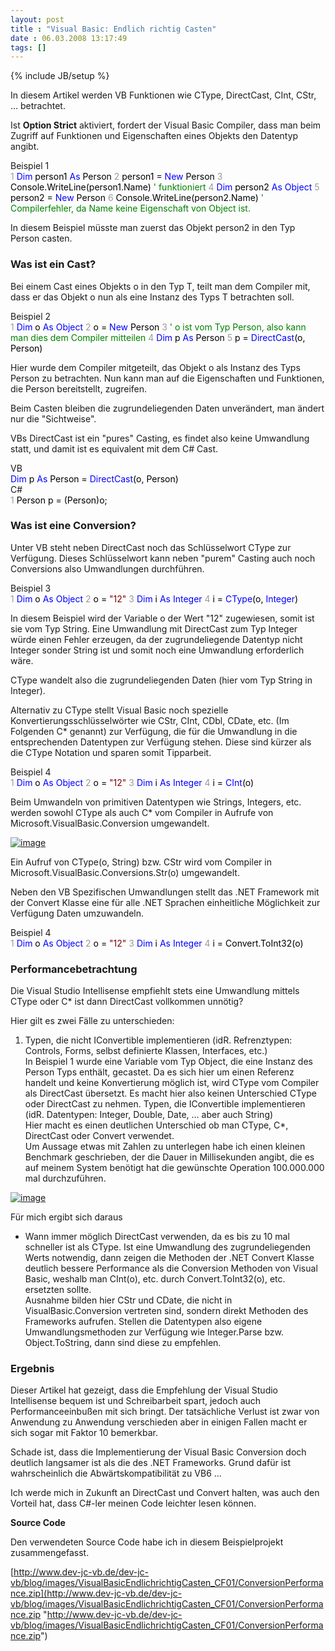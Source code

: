 ```yaml
---
layout: post
title : "Visual Basic: Endlich richtig Casten"
date : 06.03.2008 13:17:49
tags: []
---
```

{% include JB/setup %}

In diesem Artikel werden VB Funktionen wie CType, DirectCast, CInt, CStr, ... betrachtet.

Ist **Option Strict** aktiviert, fordert der Visual Basic Compiler, dass man beim Zugriff auf Funktionen und Eigenschaften eines Objekts den Datentyp angibt.
 <div style="padding-right: 0px; padding-left: 0px; float: none; padding-bottom: 0px; margin: 0px; padding-top: 0px; display: inline" id="scid:F2210F5F-69EB-4d4c-AFF7-B8A050E9CC72:9894d533-7962-408d-b956-59d34da6e3d0" class="wlWriterSmartContent">Beispiel 1

<div><span style="color: #999999;">1</span> <span style="color: #0000FF;">Dim</span><span style="color: #000000;"> person1 </span><span style="color: #0000FF;">As</span><span style="color: #000000;"> Person 
    </span><span style="color: #999999;">2</span> <span style="color: #000000;">person1 </span><span style="color: #000000;">=</span><span style="color: #000000;"> </span><span style="color: #0000FF;">New</span><span style="color: #000000;"> Person
    </span><span style="color: #999999;">3</span> <span style="color: #000000;">Console.WriteLine(person1.Name) </span><span style="color: #008000;">'</span><span style="color: #008000;"> funktioniert </span><span style="color: #008000;">
    </span><span style="color: #999999;">4</span> <span style="color: #008000;"></span><span style="color: #0000FF;">Dim</span><span style="color: #000000;"> person2 </span><span style="color: #0000FF;">As</span><span style="color: #000000;"> </span><span style="color: #0000FF;">Object</span><span style="color: #000000;"> 
    </span><span style="color: #999999;">5</span> <span style="color: #000000;">person2 </span><span style="color: #000000;">=</span><span style="color: #000000;"> </span><span style="color: #0000FF;">New</span><span style="color: #000000;"> Person
    </span><span style="color: #999999;">6</span> <span style="color: #000000;">Console.WriteLine(person2.Name) </span><span style="color: #008000;">'</span><span style="color: #008000;"> Compilerfehler, da Name keine Eigenschaft von Object ist.</span></div>
</div>

In diesem Beispiel müsste man zuerst das Objekt person2 in den Typ Person casten.

### Was ist ein Cast?

Bei einem Cast eines Objekts o in den Typ T, teilt man dem Compiler mit, dass er das Objekt o nun als eine Instanz des Typs T betrachten soll.

<div style="padding-right: 0px; padding-left: 0px; float: none; padding-bottom: 0px; margin: 0px; padding-top: 0px; display: inline" id="scid:F2210F5F-69EB-4d4c-AFF7-B8A050E9CC72:bb322baa-da84-44a7-a677-b2a2b2304a0c" class="wlWriterSmartContent">Beispiel 2

<div><span style="color: #999999;">1</span> <span style="color: #0000FF;">Dim</span><span style="color: #000000;"> o </span><span style="color: #0000FF;">As</span><span style="color: #000000;"> </span><span style="color: #0000FF;">Object</span><span style="color: #000000;"> 
    </span><span style="color: #999999;">2</span> <span style="color: #000000;">o </span><span style="color: #000000;">=</span><span style="color: #000000;"> </span><span style="color: #0000FF;">New</span><span style="color: #000000;"> Person 
    </span><span style="color: #999999;">3</span> <span style="color: #000000;"></span><span style="color: #008000;">'</span><span style="color: #008000;"> o ist vom Typ Person, also kann man dies dem Compiler mitteilen </span><span style="color: #008000;">
    </span><span style="color: #999999;">4</span> <span style="color: #008000;"></span><span style="color: #0000FF;">Dim</span><span style="color: #000000;"> p </span><span style="color: #0000FF;">As</span><span style="color: #000000;"> Person 
    </span><span style="color: #999999;">5</span> <span style="color: #000000;">p </span><span style="color: #000000;">=</span><span style="color: #000000;"> </span><span style="color: #0000FF;">DirectCast</span><span style="color: #000000;">(o, Person)</span></div>
</div>

Hier wurde dem Compiler mitgeteilt, das Objekt o als Instanz des Typs Person zu betrachten. Nun kann man auf die Eigenschaften und Funktionen, die Person bereitstellt, zugreifen. 

Beim Casten bleiben die zugrundeliegenden Daten unverändert, man ändert nur die "Sichtweise". 

VBs DirectCast ist ein "pures" Casting, es findet also keine Umwandlung statt, und damit ist es equivalent mit dem C# Cast. 

<div style="padding-right: 0px; padding-left: 0px; float: none; padding-bottom: 0px; margin: 0px; padding-top: 0px; display: inline" id="scid:F2210F5F-69EB-4d4c-AFF7-B8A050E9CC72:d1867096-0785-41e7-8bee-e9ea832363ab" class="wlWriterSmartContent">VB

<div><span style="color: #0000FF;">Dim</span><span style="color: #000000;"> p </span><span style="color: #0000FF;">As</span><span style="color: #000000;"> Person </span><span style="color: #000000;">=</span><span style="color: #000000;"> </span><span style="color: #0000FF;">DirectCast</span><span style="color: #000000;">(o, Person)</span></div>
</div>
<div style="padding-right: 0px; padding-left: 0px; float: none; padding-bottom: 0px; margin: 0px; padding-top: 0px; display: inline" id="scid:F2210F5F-69EB-4d4c-AFF7-B8A050E9CC72:e5813cdc-c50f-4981-8de3-a3e86e2d73d9" class="wlWriterSmartContent">C#

<div><span style="color: #999999;">1</span> <span style="color: #000000;">Person p </span><span style="color: #000000;">=</span><span style="color: #000000;"> (Person)o;</span></div>
</div>

### Was ist eine Conversion?

Unter VB steht neben DirectCast noch das Schlüsselwort CType zur Verfügung. Dieses Schlüsselwort kann neben "purem" Casting auch noch Conversions also Umwandlungen durchführen.

<div style="padding-right: 0px; padding-left: 0px; float: none; padding-bottom: 0px; margin: 0px; padding-top: 0px; display: inline" id="scid:F2210F5F-69EB-4d4c-AFF7-B8A050E9CC72:91f546a4-5aad-49cb-bfed-959619e74864" class="wlWriterSmartContent">Beispiel 3

<div><span style="color: #999999;">1</span> <span style="color: #0000FF;">Dim</span><span style="color: #000000;"> o </span><span style="color: #0000FF;">As</span><span style="color: #000000;"> </span><span style="color: #0000FF;">Object</span><span style="color: #000000;"> 
    </span><span style="color: #999999;">2</span> <span style="color: #000000;">o </span><span style="color: #000000;">=</span><span style="color: #000000;"> </span><span style="color: #800000;">"</span><span style="color: #800000;">12</span><span style="color: #800000;">"</span><span style="color: #000000;"> 
    </span><span style="color: #999999;">3</span> <span style="color: #000000;"></span><span style="color: #0000FF;">Dim</span><span style="color: #000000;"> i </span><span style="color: #0000FF;">As</span><span style="color: #000000;"> </span><span style="color: #0000FF;">Integer</span><span style="color: #000000;"> 
    </span><span style="color: #999999;">4</span> <span style="color: #000000;">i </span><span style="color: #000000;">=</span><span style="color: #000000;"> </span><span style="color: #0000FF;">CType</span><span style="color: #000000;">(o, </span><span style="color: #0000FF;">Integer</span><span style="color: #000000;">)</span></div>
</div>

In diesem Beispiel wird der Variable o der Wert "12" zugewiesen, somit ist sie vom Typ String. Eine Umwandlung mit DirectCast zum Typ Integer würde einen Fehler erzeugen, da der zugrundeliegende Datentyp nicht Integer sonder String ist und somit noch eine Umwandlung erforderlich wäre. 

CType wandelt also die zugrundeliegenden Daten (hier vom Typ String in Integer). 

Alternativ zu CType stellt Visual Basic noch spezielle Konvertierungsschlüsselwörter wie CStr, CInt, CDbl, CDate, etc. (Im Folgenden C* genannt) zur Verfügung, die für die Umwandlung in die entsprechenden Datentypen zur Verfügung stehen. Diese sind kürzer als die CType Notation und sparen somit Tipparbeit. 

<div style="padding-right: 0px; padding-left: 0px; float: none; padding-bottom: 0px; margin: 0px; padding-top: 0px; display: inline" id="scid:F2210F5F-69EB-4d4c-AFF7-B8A050E9CC72:3fafc08b-3e1b-4f02-a93f-c38d49610454" class="wlWriterSmartContent">Beispiel 4

<div><span style="color: #999999;">1</span> <span style="color: #0000FF;">Dim</span><span style="color: #000000;"> o </span><span style="color: #0000FF;">As</span><span style="color: #000000;"> </span><span style="color: #0000FF;">Object</span><span style="color: #000000;"> 
    </span><span style="color: #999999;">2</span> <span style="color: #000000;">o </span><span style="color: #000000;">=</span><span style="color: #000000;"> </span><span style="color: #800000;">"</span><span style="color: #800000;">12</span><span style="color: #800000;">"</span><span style="color: #000000;"> 
    </span><span style="color: #999999;">3</span> <span style="color: #000000;"></span><span style="color: #0000FF;">Dim</span><span style="color: #000000;"> i </span><span style="color: #0000FF;">As</span><span style="color: #000000;"> </span><span style="color: #0000FF;">Integer</span><span style="color: #000000;"> 
    </span><span style="color: #999999;">4</span> <span style="color: #000000;">i </span><span style="color: #000000;">=</span><span style="color: #000000;"> </span><span style="color: #0000FF;">CInt</span><span style="color: #000000;">(o)</span></div>
</div>

Beim Umwandeln von primitiven Datentypen wie Strings, Integers, etc. werden sowohl CType als auch C* vom Compiler in Aufrufe von Microsoft.VisualBasic.Conversion umgewandelt.

[![image](http://www.dev-jc-vb.de/dev-jc-vb/blog/images/VisualBasicEndlichrichtigCasten_CF01/image_thumb.png)](http://www.dev-jc-vb.de/dev-jc-vb/blog/images/VisualBasicEndlichrichtigCasten_CF01/image.png) 

Ein Aufruf von CType(o, String) bzw. CStr wird vom Compiler in Microsoft.VisualBasic.Conversions.Str(o) umgewandelt.

Neben den VB Spezifischen Umwandlungen stellt das .NET Framework mit der Convert Klasse eine für alle .NET Sprachen einheitliche Möglichkeit zur Verfügung Daten umzuwandeln.

<div style="padding-right: 0px; padding-left: 0px; float: none; padding-bottom: 0px; margin: 0px; padding-top: 0px; display: inline" id="scid:F2210F5F-69EB-4d4c-AFF7-B8A050E9CC72:256a09f4-48f8-437a-b477-424c811d6b68" class="wlWriterSmartContent">Beispiel 4

<div><span style="color: #999999;">1</span> <span style="color: #0000FF;">Dim</span><span style="color: #000000;"> o </span><span style="color: #0000FF;">As</span><span style="color: #000000;"> </span><span style="color: #0000FF;">Object</span><span style="color: #000000;"> 
    </span><span style="color: #999999;">2</span> <span style="color: #000000;">o </span><span style="color: #000000;">=</span><span style="color: #000000;"> </span><span style="color: #800000;">"</span><span style="color: #800000;">12</span><span style="color: #800000;">"</span><span style="color: #000000;"> 
    </span><span style="color: #999999;">3</span> <span style="color: #000000;"></span><span style="color: #0000FF;">Dim</span><span style="color: #000000;"> i </span><span style="color: #0000FF;">As</span><span style="color: #000000;"> </span><span style="color: #0000FF;">Integer</span><span style="color: #000000;"> 
    </span><span style="color: #999999;">4</span> <span style="color: #000000;">i </span><span style="color: #000000;">=</span><span style="color: #000000;"> Convert.ToInt32(o)</span></div>
</div>

### Performancebetrachtung

Die Visual Studio Intellisense empfiehlt stets eine Umwandlung mittels CType oder C* ist dann DirectCast vollkommen unnötig?

Hier gilt es zwei Fälle zu unterschieden:

1.  Typen, die nicht IConvertible implementieren (idR. Refrenztypen: Controls, Forms, selbst definierte Klassen, Interfaces, etc.)  
In Beispiel 1 wurde eine Variable vom Typ Object, die eine Instanz des Person Typs enthält, gecastet. Da es sich hier um einen Referenz handelt und keine Konvertierung möglich ist, wird CType vom Compiler als DirectCast übersetzt. Es macht hier also keinen Unterschied CType oder DirectCast zu nehmen. 
Typen, die IConvertible implementieren (idR. Datentypen: Integer, Double, Date, ... aber auch String)  
Hier macht es einen deutlichen Unterschied ob man CType, C*, DirectCast oder Convert verwendet.  
Um Aussage etwas mit Zahlen zu unterlegen habe ich einen kleinen Benchmark geschrieben, der die Dauer in Millisekunden angibt, die es auf meinem System benötigt hat die gewünschte Operation 100.000.000 mal durchzuführen.  

[![image](http://www.dev-jc-vb.de/dev-jc-vb/blog/images/VisualBasicEndlichrichtigCasten_CF01/image_thumb_3.png)](http://www.dev-jc-vb.de/dev-jc-vb/blog/images/VisualBasicEndlichrichtigCasten_CF01/image_3.png) 

Für mich ergibt sich daraus

*   Wann immer möglich DirectCast verwenden, da es bis zu 10 mal schneller ist als CType. 
Ist eine Umwandlung des zugrundeliegenden Werts notwendig, dann zeigen die Methoden der .NET Convert Klasse deutlich bessere Performance als die Conversion Methoden von Visual Basic, weshalb man CInt(o), etc. durch Convert.ToInt32(o), etc. ersetzten sollte.  
Ausnahme bilden hier CStr und CDate, die nicht in VisualBasic.Conversion vertreten sind, sondern direkt Methoden des Frameworks aufrufen. 
Stellen die Datentypen also eigene Umwandlungsmethoden zur Verfügung wie Integer.Parse bzw. Object.ToString, dann sind diese zu empfehlen.

### Ergebnis

Dieser Artikel hat gezeigt, dass die Empfehlung der Visual Studio Intellisense bequem ist und Schreibarbeit spart, jedoch auch Performanceeinbußen mit sich bringt. Der tatsächliche Verlust ist zwar von Anwendung zu Anwendung verschieden aber in einigen Fallen macht er sich sogar mit Faktor 10 bemerkbar.

Schade ist, dass die Implementierung der Visual Basic Conversion doch deutlich langsamer ist als die des .NET Frameworks. Grund dafür ist wahrscheinlich die Abwärtskompatibilität zu VB6 ...

Ich werde mich in Zukunft an DirectCast und Convert halten, was auch den Vorteil hat, dass C#-ler meinen Code leichter lesen können.

**Source Code**

Den verwendeten Source Code habe ich in diesem Beispielprojekt zusammengefasst.

[http://www.dev-jc-vb.de/dev-jc-vb/blog/images/VisualBasicEndlichrichtigCasten_CF01/ConversionPerformance.zip](http://www.dev-jc-vb.de/dev-jc-vb/blog/images/VisualBasicEndlichrichtigCasten_CF01/ConversionPerformance.zip "http://www.dev-jc-vb.de/dev-jc-vb/blog/images/VisualBasicEndlichrichtigCasten_CF01/ConversionPerformance.zip")
